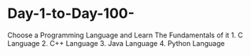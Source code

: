 # Day-1-to-Day-100-
Choose a Programming Language and Learn The Fundamentals of it   1. C Language 2. C++ Language 3. Java Language 4. Python Language
